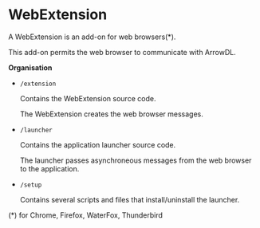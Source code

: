 # WebExtension

A WebExtension is an add-on for web browsers(*).

This add-on permits the web browser to communicate with ArrowDL.


__Organisation__

 - `/extension`
 
    Contains the WebExtension source code.

    The WebExtension creates the web browser messages.


 - `/launcher`

    Contains the application launcher source code.

    The launcher passes asynchroneous messages from the web browser to the application.


 - `/setup`

    Contains several scripts and files that install/uninstall the launcher.


(*)  for Chrome, Firefox, WaterFox, Thunderbird
